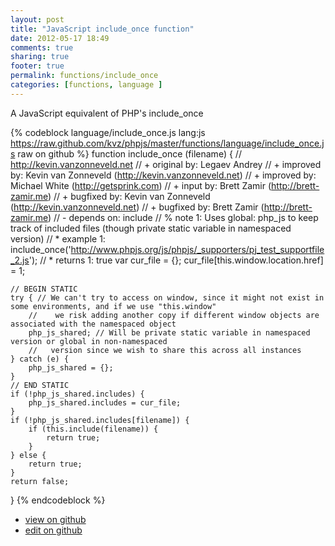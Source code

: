 ```yaml
---
layout: post
title: "JavaScript include_once function"
date: 2012-05-17 18:49
comments: true
sharing: true
footer: true
permalink: functions/include_once
categories: [functions, language ]
---
```

A JavaScript equivalent of PHP's include_once
<!-- more -->
{% codeblock language/include_once.js lang:js https://raw.github.com/kvz/phpjs/master/functions/language/include_once.js raw on github %}
function include_once (filename) {
    // http://kevin.vanzonneveld.net
    // +   original by: Legaev Andrey
    // +   improved by: Kevin van Zonneveld (http://kevin.vanzonneveld.net)
    // +   improved by: Michael White (http://getsprink.com)
    // +      input by: Brett Zamir (http://brett-zamir.me)
    // +   bugfixed by: Kevin van Zonneveld (http://kevin.vanzonneveld.net)
    // +   bugfixed by: Brett Zamir (http://brett-zamir.me)
    // -    depends on: include
    // %        note 1: Uses global: php_js to keep track of included files (though private static variable in namespaced version)
    // *     example 1: include_once('http://www.phpjs.org/js/phpjs/_supporters/pj_test_supportfile_2.js');
    // *     returns 1: true
    var cur_file = {};
    cur_file[this.window.location.href] = 1;

    // BEGIN STATIC
    try { // We can't try to access on window, since it might not exist in some environments, and if we use "this.window"
        //    we risk adding another copy if different window objects are associated with the namespaced object
        php_js_shared; // Will be private static variable in namespaced version or global in non-namespaced
        //   version since we wish to share this across all instances
    } catch (e) {
        php_js_shared = {};
    }
    // END STATIC
    if (!php_js_shared.includes) {
        php_js_shared.includes = cur_file;
    }
    if (!php_js_shared.includes[filename]) {
        if (this.include(filename)) {
            return true;
        }
    } else {
        return true;
    }
    return false;
}
{% endcodeblock %}
<ul>
 <li><a href="https://github.com/kvz/phpjs/blob/master/functions/language/include_once.js">view on github</a></li>
 <li><a href="https://github.com/kvz/phpjs/edit/master/functions/language/include_once.js">edit on github</a></li>
</ul>
